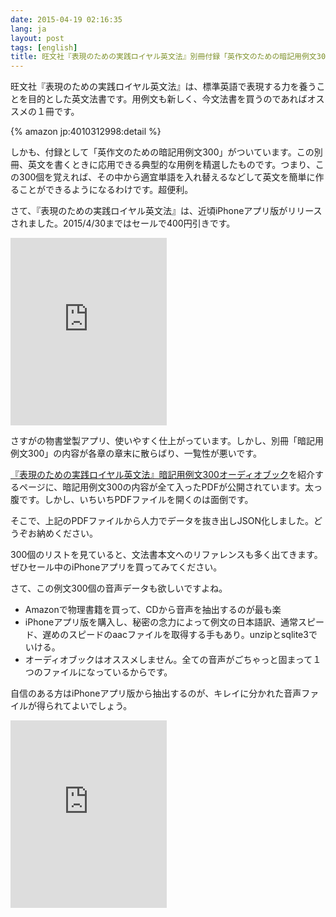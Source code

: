 ```yaml
---
date: 2015-04-19 02:16:35
lang: ja
layout: post
tags: [english]
title: 旺文社『表現のための実践ロイヤル英文法』別冊付録「英作文のための暗記用例文300」をJSON化しました
---
```

旺文社『表現のための実践ロイヤル英文法』は、標準英語で表現する力を養うことを目的とした英文法書です。用例文も新しく、今文法書を買うのであればオススメの１冊です。

{% amazon jp:4010312998:detail %}

しかも、付録として「英作文のための暗記用例文300」がついています。この別冊、英文を書くときに応用できる典型的な用例を精選したものです。つまり、この300個を覚えれば、その中から適宜単語を入れ替えるなどして英文を簡単に作ることができるようになるわけです。超便利。

さて、『表現のための実践ロイヤル英文法』は、近頃iPhoneアプリ版がリリースされました。2015/4/30まではセールで400円引きです。

<iframe src="https://widgets.itunes.apple.com/widget.html?c=jp&brc=FFFFFF&blc=FFFFFF&trc=FFFFFF&tlc=FFFFFF&d=&t=&m=software&e=software&w=250&h=300&ids=975445462&wt=discovery&partnerId=&affiliate_id=&at=11lrL2&ct=" frameborder=0 style="overflow-x:hidden;overflow-y:hidden;width:250px;height: 300px;border:0px"></iframe>

さすがの物書堂製アプリ、使いやすく仕上がっています。しかし、別冊「暗記用例文300」の内容が各章の章末に散らばり、一覧性が悪いです。

[『表現のための実践ロイヤル英文法』暗記用例文300オーディオブック](http://www.obunsha.co.jp/pr/jroyal201203/jroyal201203.html)を紹介するページに、暗記用例文300の内容が全て入ったPDFが公開されています。太っ腹です。しかし、いちいちPDFファイルを開くのは面倒です。

そこで、上記のPDFファイルから人力でデータを抜き出しJSON化しました。どうぞお納めください。

300個のリストを見ていると、文法書本文へのリファレンスも多く出てきます。ぜひセール中のiPhoneアプリを買ってみてください。

<script src="https://gist.github.com/gunyarakun/b7f275c1c426787da2e0.js"></script>

さて、この例文300個の音声データも欲しいですよね。

- Amazonで物理書籍を買って、CDから音声を抽出するのが最も楽
- iPhoneアプリ版を購入し、秘密の念力によって例文の日本語訳、通常スピード、遅めのスピードのaacファイルを取得する手もあり。unzipとsqlite3でいける。
- オーディオブックはオススメしません。全ての音声がごちゃっと固まって１つのファイルになっているからです。

自信のある方はiPhoneアプリ版から抽出するのが、キレイに分かれた音声ファイルが得られてよいでしょう。

<iframe src="https://widgets.itunes.apple.com/widget.html?c=jp&brc=FFFFFF&blc=FFFFFF&trc=FFFFFF&tlc=FFFFFF&d=&t=&m=software&e=software&w=250&h=300&ids=975445462&wt=discovery&partnerId=&affiliate_id=&at=11lrL2&ct=" frameborder=0 style="overflow-x:hidden;overflow-y:hidden;width:250px;height: 300px;border:0px"></iframe>
